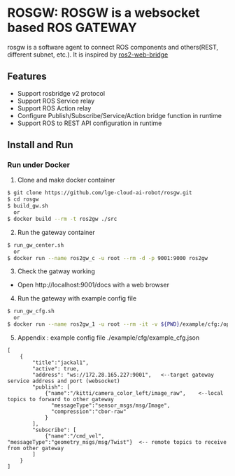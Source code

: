# ROSGW: ROSGW is a websocket based ROS GATEWAY

rosgw is a software agent to connect ROS components and others(REST, different subnet, etc.). It is inspired by [ros2-web-bridge](https://github.com/RobotWebTools/ros2-web-bridge)

## Features

  * Support rosbridge v2 protocol
  * Support ROS Service relay
  * Support ROS Action relay 
  * Configure Publish/Subscribe/Service/Action bridge function in runtime
  * Support ROS to REST API configuration in runtime

## Install and Run

### Run under Docker

1. Clone and make docker container
  ```bash
  $ git clone https://github.com/lge-cloud-ai-robot/rosgw.git
  $ cd rosgw
  $ build_gw.sh 
    or
  $ docker build --rm -t ros2gw ./src
  ```
2. Run the gateway container
  ```bash
  $ run_gw_center.sh
    or 
  $ docker run --name ros2gw_c -u root --rm -d -p 9001:9000 ros2gw
  ```
3. Check the gatway working

- Open http://localhost:9001/docs with a web browser

4. Run the gateway with example config file
  ```bash
  $ run_gw_cfg.sh
    or
  $ docker run --name ros2gw_1 -u root --rm -it -v ${PWD}/example/cfg:/opt/gateway/cfg ros2gw file:=/opt/gateway/cfg/example_cfg.json
  ```


5. Appendix : example config file ./example/cfg/example_cfg.json
  ```
  [
      {
          "title":"jackal1",
          "active": true,
          "address": "ws://172.28.165.227:9001",   <--target gateway service address and port (websocket)
          "publish": [     
              {"name":"/kitti/camera_color_left/image_raw",    <--local topics to forward to other gateway
                "messageType":"sensor_msgs/msg/Image",
                "compression":"cbor-raw"
              }
          ],
          "subscribe": [
              {"name":"/cmd_vel", "messageType":"geometry_msgs/msg/Twist"}  <-- remote topics to receive from other gateway
          ]
      }
  ]
  ``` 
